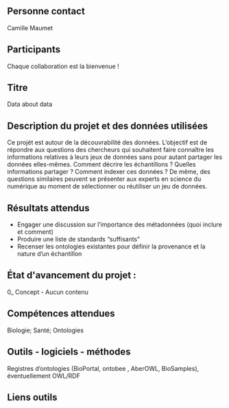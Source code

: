 ## Personne contact
Camille Maumet

## Participants
Chaque collaboration est la bienvenue !

## Titre
Data about data

## Description du projet et des données utilisées
Ce projét est autour de la découvrabilité des données. L’objectif est de répondre aux questions des chercheurs qui souhaitent faire connaître les informations relatives à leurs jeux de données sans pour autant partager les données elles-mêmes. Comment décrire les échantillons ? Quelles informations partager ? Comment indexer ces données ? De même, des questions similaires peuvent se présenter aux experts en science du numérique au moment de sélectionner ou réutiliser un jeu de données.

## Résultats attendus
- Engager une discussion sur l’importance des métadonnées (quoi inclure et comment)
- Produire une liste de standards “suffisants”
- Recenser les ontologies existantes pour définir la provenance et la nature d’un échantillon

## État d'avancement du projet : 
0_ Concept - Aucun contenu

## Compétences attendues
Biologie; Santé; Ontologies

## Outils - logiciels - méthodes
Registres d’ontologies (BioPortal, ontobee , AberOWL, BioSamples), éventuellement OWL/RDF

## Liens outils

